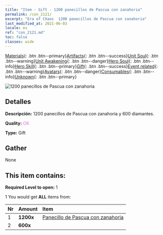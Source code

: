```yaml
---
title: "Item - Gift - 1200 panecillos de Pascua con zanahoria"
permalink: /con_2121/
excerpt: "Era of Chaos  1200 panecillos de Pascua con zanahoria"
last_modified_at: 2021-06-03
locale: es
ref: "con_2121.md"
toc: false
classes: wide
---
```

 [Materials](/ItemsES/){: .btn .btn--primary}[Artifacts](/ItemsES/Artifacts/){: .btn .btn--success}[Unit Soul](/ItemsES/UnitSoul/){: .btn .btn--warning}[Unit Awakening](/ItemsES/UnitAwakening/){: .btn .btn--danger}[Hero Soul](/ItemsES/HeroSoul/){: .btn .btn--info}[Hero Skill](/ItemsES/HeroSkill/){: .btn .btn--primary}[Gift](/ItemsES/Gift/){: .btn .btn--success}[Event related](/ItemsES/Events/){: .btn .btn--warning}[Avatars](/ItemsES/Avatars/){: .btn .btn--danger}[Consumables](/ItemsES/Consumables/){: .btn .btn--info}[Unknown](/ItemsES/Unknown/){: .btn .btn--primary}

 ![1200 panecillos de Pascua con zanahoria](/images/t/i_907588.png)

## Detalles
 **Descripción:** 1200 panecillos de Pascua con zanahoria y 600 diamantes.

 **Quality:** <span style="color: #DA70D6">OK</span>

 **Type:** Gift

## Gather

  None

## This item contains:

 **Required Level to open:** 1

 1 You would get **ALL** items  from:

  | Nr | Amount |     Item    |
  |:---|:-------|:------------|
  | 1 |  **1200x** | [Panecillo de Pascua con zanahoria](/ItemsES/con_2119/) |  | 
  | 2 |  **600x** | <i class="fas fa-gem"/> |  | 
